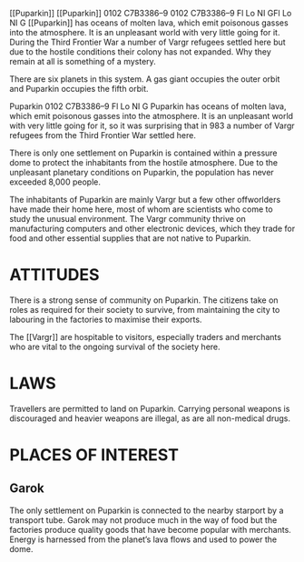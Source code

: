 [[Puparkin]] [[Puparkin]] 0102 C7B3386–9 0102 C7B3386–9 Fl Lo NI GFl Lo NI G [[Puparkin]] has oceans of molten lava, which emit poisonous gasses into the atmosphere. It is an unpleasant world with very little going for it. During the Third Frontier War a number of Vargr refugees settled here but due to the hostile conditions their colony has not expanded. Why they remain at all is something of a mystery.

There are six planets in this system. A gas giant occupies the outer orbit and Puparkin occupies the fifth orbit.

Puparkin 0102 C7B3386–9 Fl Lo NI G Puparkin has oceans of molten lava, which emit poisonous gasses into the atmosphere. It is an unpleasant world with very little going for it, so it was surprising that in 983 a number of Vargr refugees from the Third Frontier War settled here.

There is only one settlement on Puparkin is contained within a pressure dome to protect the inhabitants from the hostile atmosphere. Due to the unpleasant planetary conditions on Puparkin, the population has never exceeded 8,000 people.

The inhabitants of Puparkin are mainly Vargr but a few other offworlders have made their home here, most of whom are scientists who come to study the unusual environment. The Vargr community thrive on manufacturing computers and other electronic devices, which they trade for food and other essential supplies that are not native to Puparkin.

# ATTITUDES

There is a strong sense of community on Puparkin. The citizens take on roles as required for their society to survive, from maintaining the city to labouring in the factories to maximise their exports.

The [[Vargr]] are hospitable to visitors, especially traders and merchants who are vital to the ongoing survival of the society here.

# LAWS

Travellers are permitted to land on Puparkin. Carrying personal weapons is discouraged and heavier weapons are illegal, as are all non-medical drugs.

# PLACES OF INTEREST

## Garok
The only settlement on Puparkin is connected to the nearby starport by a transport tube. Garok may not produce much in the way of food but the factories produce quality goods that have become popular with merchants. Energy is harnessed from the planet’s lava flows and used to power the dome.
